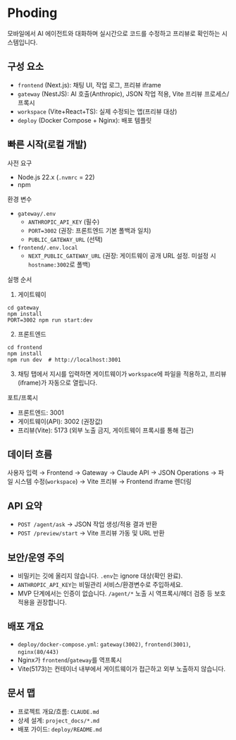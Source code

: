 # Phoding

모바일에서 AI 에이전트와 대화하며 실시간으로 코드를 수정하고 프리뷰로 확인하는 시스템입니다.

## 구성 요소
- `frontend` (Next.js): 채팅 UI, 작업 로그, 프리뷰 iframe
- `gateway` (NestJS): AI 호출(Anthropic), JSON 작업 적용, Vite 프리뷰 프로세스/프록시
- `workspace` (Vite+React+TS): 실제 수정되는 앱(프리뷰 대상)
- `deploy` (Docker Compose + Nginx): 배포 템플릿

## 빠른 시작(로컬 개발)
사전 요구
- Node.js 22.x (`.nvmrc` = 22)
- npm

환경 변수
- `gateway/.env`
  - `ANTHROPIC_API_KEY` (필수)
  - `PORT=3002` (권장: 프론트엔드 기본 폴백과 일치)
  - `PUBLIC_GATEWAY_URL` (선택)
- `frontend/.env.local`
  - `NEXT_PUBLIC_GATEWAY_URL` (권장: 게이트웨이 공개 URL 설정. 미설정 시 `hostname:3002`로 폴백)

실행 순서
1) 게이트웨이
```
cd gateway
npm install
PORT=3002 npm run start:dev
```
2) 프론트엔드
```
cd frontend
npm install
npm run dev  # http://localhost:3001
```
3) 채팅 탭에서 지시를 입력하면 게이트웨이가 `workspace`에 파일을 적용하고, 프리뷰(iframe)가 자동으로 열립니다.

포트/프록시
- 프론트엔드: 3001
- 게이트웨이(API): 3002 (권장값)
- 프리뷰(Vite): 5173 (외부 노출 금지, 게이트웨이 프록시를 통해 접근)

## 데이터 흐름
사용자 입력 → Frontend → Gateway → Claude API → JSON Operations → 파일 시스템 수정(`workspace`) → Vite 프리뷰 → Frontend iframe 렌더링

## API 요약
- `POST /agent/ask` → JSON 작업 생성/적용 결과 반환
- `POST /preview/start` → Vite 프리뷰 가동 및 URL 반환

## 보안/운영 주의
- 비밀키는 깃에 올리지 않습니다. `.env`는 ignore 대상(확인 완료).
- `ANTHROPIC_API_KEY`는 비밀관리 서비스/환경변수로 주입하세요.
- MVP 단계에서는 인증이 없습니다. `/agent/*` 노출 시 역프록시/헤더 검증 등 보호 적용을 권장합니다.

## 배포 개요
- `deploy/docker-compose.yml`: `gateway(3002)`, `frontend(3001)`, `nginx(80/443)`
- Nginx가 `frontend`/`gateway`를 역프록시
- Vite(5173)는 컨테이너 내부에서 게이트웨이가 접근하고 외부 노출하지 않습니다.

## 문서 맵
- 프로젝트 개요/흐름: `CLAUDE.md`
- 상세 설계: `project_docs/*.md`
- 배포 가이드: `deploy/README.md`

